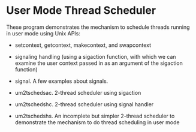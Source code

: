 # User Mode Thread Scheduler

These program demonstrates the mechanism to schedule threads running
in user mode using Unix APIs:

- setcontext, getcontext, makecontext, and swapcontext
- signaling handling (using a sigaction function, with which we can examine
  the user context passed in as an argument of the sigaction function)

- signal. A few examples about signals.
- um2tschedsac. 2-thread scheduler using sigaction
- um2tschedshc. 2-thread scheduler using signal handler
- um2tschedshs. An incomplete but simpler 2-thread scheduler to demonstrate
  the mechanism to do thread scheduling in user mode
